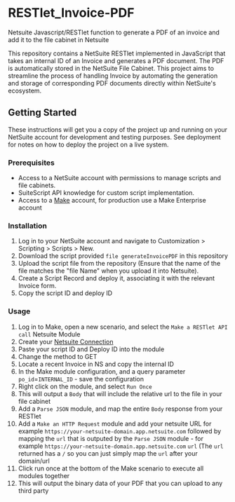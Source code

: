 # RESTlet_Invoice-PDF
Netsuite Javascript/RESTlet function to generate a PDF of an invoice and add it to the file cabinet in Netsuite

This repository contains a NetSuite RESTlet implemented in JavaScript that takes an internal ID of an Invoice and generates a PDF document. The PDF is automatically stored in the NetSuite File Cabinet. This project aims to streamline the process of handling Invoice by automating the generation and storage of corresponding PDF documents directly within NetSuite's ecosystem.

## Getting Started

These instructions will get you a copy of the project up and running on your NetSuite account for development and testing purposes. See deployment for notes on how to deploy the project on a live system.

### Prerequisites

- Access to a NetSuite account with permissions to manage scripts and file cabinets.
- SuiteScript API knowledge for custom script implementation.
- Access to a [Make](https://www.make.com/en) account, for production use a Make Enterprise account

### Installation
1. Log in to your NetSuite account and navigate to Customization > Scripting > Scripts > New.
2. Download the script provided `file generateInvoicePDF` in this repository
3. Upload the script file from the repository (Ensure that the name of the file matches the "file Name" when you upload it into Netsuite).
4. Create a Script Record and deploy it, associating it with the relevant Invoice form.
5. Copy the script ID and deploy ID

### Usage
1. Log in to Make, open a new scenario, and select the `Make a RESTlet API call` Netsuite Module
2. Create your [Netsuite Connection](https://www.make.com/en/help/app/netsuite)
3. Paste your script ID and Deploy ID into the module
4. Change the method to GET
5. Locate a recent Invoice in NS and copy the internal ID
6. In the Make module configuration, and a query parameter `po_id`=`INTERNAL_ID` - save the configuration
7. Right click on the module, and select `Run Once`
8. This will output a `Body` that will include the relative url to the file in your file cabinet
9. Add a `Parse JSON` module, and map the entire `Body` response from your RESTlet
10. Add a `Make an HTTP Request` module and add your netsuite URL for example `https://your-netsuite-domain.app.netsuite.com` followed by mapping the `url` that is outputed by the `Parse JSON` module - for example `https://your-netsuite-domain.app.netsuite.com` `url` (The `url` returned has a `/` so you can just simply map the `url` after your domain/url
11. Click run once at the bottom of the Make scenario to execute all modules together
12. This will output the binary data of your PDF that you can upload to any third party
